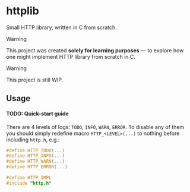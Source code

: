 # httplib

Small HTTP library, written in C from scratch.

> [!WARNING]
> This project was created **solely for learning purposes** — to explore how
> one might implement HTTP library from scratch in C.

> [!WARNING]
> This project is still WIP.

## Usage

#### TODO: Quick-start guide

There are 4 levels of logs: `TODO`, `INFO`, `WARN`, `ERROR`. To disable any of
them you should simply redefine macro `HTTP_<LEVEL>(...)` to nothing before
including `http.h`, e.g.:
```c
#define HTTP_TODO(...)
#define HTTP_INFO(...)
#define HTTP_WARN(...)
#define HTTP_ERROR(...)

#define HTTP_IMPL
#include "http.h"
```

